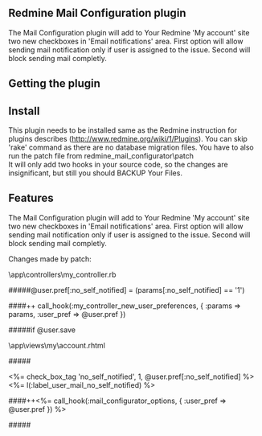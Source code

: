 ## Redmine Mail Configuration plugin

The Mail Configuration plugin will add to Your Redmine 'My account' site two new checkboxes in 'Email notifications' area. 
First option will allow sending mail notification only if user is assigned to the issue. Second will block sending mail completly.

## Getting the plugin

## Install

This plugin needs to be installed same as the Redmine instruction for plugins describes (http://www.redmine.org/wiki/1/Plugins).
You can skip 'rake' command as there are no database migration files.
You have to also run the patch file from redmine_mail_configurator\patch\
It will only add two hooks in your source code, so the changes are insignificant, but still you should BACKUP Your Files.

## Features

The Mail Configuration plugin will add to Your Redmine 'My account' site two new checkboxes in 'Email notifications' area. 
First option will allow sending mail notification only if user is assigned to the issue. Second will block sending mail completly.

Changes made by patch:

<redmine root>\app\controllers\my_controller.rb

#####@user.pref[:no_self_notified] = (params[:no_self_notified] == '1')

####++ call_hook(:my_controller_new_user_preferences, { :params => params, :user_pref => @user.pref })

#####if @user.save


<redmine root>\app\views\my\account.rhtml

#####<p><label><%= check_box_tag 'no_self_notified', 1, @user.pref[:no_self_notified] %> <%= l(:label_user_mail_no_self_notified) %></label></p>

####++<%= call_hook(:mail_configurator_options, { :user_pref => @user.pref }) %>

#####</div>

